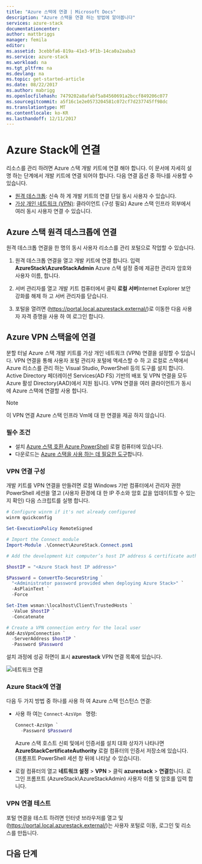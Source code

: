 ```yaml
---
title: "Azure 스택에 연결 | Microsoft Docs"
description: "Azure 스택을 연결 하는 방법에 알아봅니다"
services: azure-stack
documentationcenter: 
author: mattbriggs
manager: femila
editor: 
ms.assetid: 3cebbfa6-819a-41e3-9f1b-14ca0a2aaba3
ms.service: azure-stack
ms.workload: na
ms.tgt_pltfrm: na
ms.devlang: na
ms.topic: get-started-article
ms.date: 08/22/2017
ms.author: mabrigg
ms.openlocfilehash: 7479202a8afabf5a84560691a2bccf849206c077
ms.sourcegitcommit: a5f16c1e2e0573204581c072cf7d237745ff98dc
ms.translationtype: MT
ms.contentlocale: ko-KR
ms.lasthandoff: 12/11/2017
---
```

# <a name="connect-to-azure-stack"></a>Azure Stack에 연결

리소스를 관리 하려면 Azure 스택 개발 키트에 연결 해야 합니다. 이 문서에 자세히 설명 하는 단계에서 개발 키트에 연결 되어야 합니다. 다음 연결 옵션 중 하나를 사용할 수 있습니다.

* [원격 데스크톱](#connect-with-remote-desktop): 신속 하 게 개발 키트의 연결 단일 동시 사용자 수 있습니다.
* [가상 개인 네트워크 (VPN)](#connect-with-vpn): 클라이언트 (구성 필요) Azure 스택 인프라 외부에서 여러 동시 사용자 연결 수 있습니다.

## <a name="connect-to-azure-stack-with-remote-desktop"></a>Azure 스택 원격 데스크톱에 연결
원격 데스크톱 연결을 한 명의 동시 사용자 리소스를 관리 포털으로 작업할 수 있습니다.

1. 원격 데스크톱 연결을 열고 개발 키트에 연결 합니다. 입력 **AzureStack\AzureStackAdmin** Azure 스택 설정 중에 제공한 관리자 암호와 사용자 이름, 합니다.  

2. 서버 관리자를 열고 개발 키트 컴퓨터에서 클릭 **로컬 서버**Internet Explorer 보안 강화를 해제 하 고 서버 관리자를 닫습니다.

3. 포털을 열려면 (https://portal.local.azurestack.external/)로 이동한 다음 사용자 자격 증명을 사용 하 여 로그인 합니다.


## <a name="connect-to-azure-stack-with-vpn"></a>Azure VPN 스택을에 연결

분할 터널 Azure 스택 개발 키트를 가상 개인 네트워크 (VPN) 연결을 설정할 수 있습니다. VPN 연결을 통해 사용자 포털 관리자 포털에 액세스할 수 하 고 로컬로 스택에서 Azure 리소스를 관리 하는 Visual Studio, PowerShell 등의 도구를 설치 합니다. Active Directory 페더레이션 Services(AD FS) 기반의 배포 및 VPN 연결을 모두 Azure 활성 Directory(AAD)에서 지원 됩니다. VPN 연결을 여러 클라이언트가 동시에 Azure 스택에 연결할 사용 합니다. 

> [!NOTE] 
> 이 VPN 연결 Azure 스택 인프라 Vm에 대 한 연결을 제공 하지 않습니다. 

### <a name="prerequisites"></a>필수 조건

* 설치 [Azure 스택 호환 Azure PowerShell](azure-stack-powershell-install.md) 로컬 컴퓨터에 있습니다.  
* 다운로드는 [Azure 스택을 사용 하는 데 필요한 도구](azure-stack-powershell-download.md)합니다. 

### <a name="configure-vpn-connectivity"></a>VPN 연결 구성

개발 키트를 VPN 연결을 만들려면 로컬 Windows 기반 컴퓨터에서 관리자 권한 PowerShell 세션을 열고 (사용자 환경에 대 한 IP 주소와 암호 값을 업데이트할 수 있는지 확인) 다음 스크립트를 실행 합니다.

```PowerShell 
# Configure winrm if it's not already configured
winrm quickconfig  

Set-ExecutionPolicy RemoteSigned

# Import the Connect module
Import-Module .\Connect\AzureStack.Connect.psm1 

# Add the development kit computer’s host IP address & certificate authority (CA) to the list of trusted hosts. Make sure to update the the IP address and password values for your environment. 

$hostIP = "<Azure Stack host IP address>"

$Password = ConvertTo-SecureString `
  "<Administrator password provided when deploying Azure Stack>" `
  -AsPlainText `
  -Force

Set-Item wsman:\localhost\Client\TrustedHosts `
  -Value $hostIP `
  -Concatenate

# Create a VPN connection entry for the local user
Add-AzsVpnConnection `
  -ServerAddress $hostIP `
  -Password $Password

```

설치 과정에 성공 하면이 표시 **azurestack** VPN 연결 목록에 있습니다.

![네트워크 연결](media/azure-stack-connect-azure-stack/image3.png)  

### <a name="connect-to-azure-stack"></a>Azure Stack에 연결

다음 두 가지 방법 중 하나를 사용 하 여 Azure 스택 인스턴스 연결:  

* 사용 하 여는 `Connect-AzsVpn ` 명령: 
    
  ```PowerShell
  Connect-AzsVpn `
    -Password $Password
  ```

  Azure 스택 호스트 신뢰 및에서 인증서를 설치 대화 상자가 나타나면 **AzureStackCertificateAuthority** 로컬 컴퓨터의 인증서 저장소에 있습니다. (프롬프트 PowerShell 세션 창 뒤에 나타날 수 있습니다). 

* 로컬 컴퓨터의 열고 **네트워크 설정** > **VPN** > 클릭 **azurestack** > **연결**합니다. 로그인 프롬프트 (AzureStack\AzureStackAdmin) 사용자 이름 및 암호를 입력 합니다.

### <a name="test-the-vpn-connectivity"></a>VPN 연결 테스트

포털 연결을 테스트 하려면 인터넷 브라우저를 열고 및 (https://portal.local.azurestack.external/)는 사용자 포털로 이동, 로그인 및 리소스를 만듭니다.  

## <a name="next-steps"></a>다음 단계



